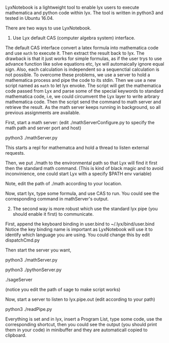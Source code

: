LyxNotebook is a lightweight tool to enable lyx users to execute mathematica and python code within lyx. The tool is written in python3 and tested in Ubuntu 16.04.

There are two ways to use LyxNotebook.

1) Use Lyx default CAS (computer algebra system) interface.

The default CAS interface convert a latex formula into mathematica code and use `math` to execute it. Then extract the result back to lyx. The drawback is that it just works for simple formulas, as if the user trys to use advance function like solve equations etc, lyx will automaically ignore equal sign. Also, each calculation is independent so a sequenctial calculation is not possible. To overcome these problems, we use a server to hold a mathematica process and pipe the code to its stdin. Then we use a new script named as `math` to let lyx envoke. The script will get the mathematica code passed from Lyx and parse some of the special keywords to standard mathematica code, i.e, we could circumvent the Lyx layer to write arbrary mathematica code. Then the script send the command to math server and retrieve the result. As the math server keeps running in background, so all previous assignments are available.

First, start a math server: (edit ./mathServerConfigure.py to specify the math path and server port and host)

python3 ./mathServer.py

This starts a repl for mathematca and hold a thread to listen external requests.

Then, we put ./math to the environmental path so that Lyx will find it first then the standard math command. (This is kind of black magic and to avoid inconvinience, one could start Lyx with a specify $PATH env variable)

Note, edit the path of ./math according to your location.

Now, start lyx, type some formula, and use CAS to run. You could see the corresponding command in mathServer's output.

2) The second way is more robust which use the standard lyx pipe (you should enable it first) to communicate.

First, append the keyboard binding in user.bind to ~/.lyx/bind/user.bind
Notice the key binding name is important as LyxNotebook will use it to identify which language you are using. You could change this by edit dispatchCmd.py

Then start the server you want,

python3 ./mathServer.py

python3 ./pythonServer.py

./sageServer

(notice you edit the path of sage to make script works)


Now, start a server to listen to lyx.pipe.out (edit according to your path)

python3 ./readPipe.py

Everything is set and in lyx, insert a Program List, type some code, use the corresponding shortcut, then you could see the output (you should print them in your code) in minibuffer and they are automaticall copied to clipboard.



